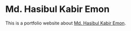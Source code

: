 # Md. Hasibul Kabir Emon

This is a portfolio website about [Md. Hasibul Kabir Emon](https://mdhasibulkabiremon.netlify.app).
